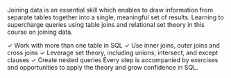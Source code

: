 Joining data is an essential skill which enables to draw information from separate tables together into a single, meaningful set of results. Learning to supercharge queries using table joins and relational set theory in this course on joining data.

✓ Work with more than one table in SQL
✓ Use inner joins, outer joins and cross joins
✓ Leverage set theory, including unions, intersect, and except clauses
✓ Create nested queries
Every step is accompanied by exercises and opportunities to apply the theory and grow confidence in SQL.
